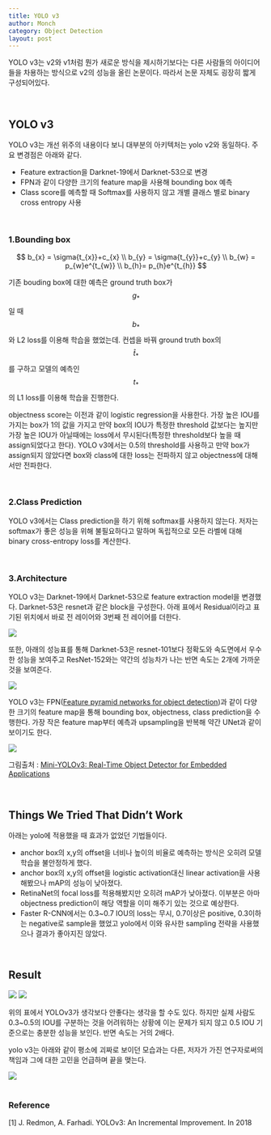 ```yaml
---
title: YOLO v3
author: Monch
category: Object Detection
layout: post
---
```


 YOLO v3는 v2와 v1처럼 뭔가 새로운 방식을 제시하기보다는 다른 사람들의 아이디어들을 차용하는 방식으로 v2의 성능을 올린 논문이다. 따라서 논문 자체도 굉장히 짧게 구성되어있다.



<br>

<h2>YOLO v3</h2>

YOLO v3는 개선 위주의 내용이다 보니 대부분의 아키텍처는 yolo v2와 동일하다. 주요 변경점은 아래와 같다.

- Feature extraction을 Darknet-19에서 Darknet-53으로 변경
- FPN과 같이 다양한 크기의 feature map을 사용해 bounding box 예측
- Class score를 예측할 때 Softmax를 사용하지 않고 개별 클래스 별로 binary cross entropy 사용

<br>

<h3>1.Bounding box</h3>

$$
b_{x} = \sigma{t_{x}}+c_{x} \\
b_{y} = \sigma{t_{y}}+c_{y} \\
b_{w} = p_{w}e^{t_{w}} \\
b_{h}= p_{h}e^{t_{h}}
$$

기존 bouding box에 대한 예측은 ground truth box가 $$g_{*}$$일 때 $$b_{*}$$와 L2 loss를 이용해 학습을 했었는데. 컨셉을 바꿔 ground truth box의 $$\hat{t}_{*}$$를 구하고 모델의 예측인 $$t_{*}$$의 L1 loss를 이용해 학습을 진행한다. 

objectness score는 이전과 같이 logistic regression을 사용한다. 가장 높은 IOU를 가지는 box가 1의 값을 가지고 만약 box의 IOU가 특정한 threshold 값보다는 높지만 가장 높은 IOU가 아닐때에는 loss에서 무시된다(특정한 threshold보다 높을 때 assign되었다고 한다). YOLO v3에서는 0.5의 threshold를 사용하고 만약 box가 assign되지 않았다면 box와 class에 대한 loss는 전파하지 않고 objectness에 대해서만 전파한다.

<br>

<h3>2.Class Prediction</h3>

YOLO v3에서는 Class prediction을 하기 위해 softmax를 사용하지 않는다. 저자는 softmax가 좋은 성능을 위해 불필요하다고 말하며 독립적으로 모든 라벨에 대해 binary cross-entropy loss를 계산한다.

<br>

<h3>3.Architecture</h3>

YOLO v3는 Darknet-19에서 Darknet-53으로 feature extraction model을 변경했다. Darknet-53은 resnet과 같은 block을 구성한다. 아래 표에서 Residual이라고 표기된 위치에서 바로 전 레이어와 3번째 전 레이어를 더한다.



<img src="{{'assets/picture/yolo_v3_darknet53.jpg' | relative_url}}">



또한, 아래의 성능표를 통해 Darknet-53은 resnet-101보다 정확도와 속도면에서 우수한 성능을 보여주고 ResNet-152와는  약간의 성능차가 나는 반면 속도는 2개에 가까운 것을 보여준다.



<img src="{{'assets/picture/yolo_v3_table2.jpg' | relative_url}}">



YOLO v3는 FPN([Feature pyramid networks for object detection](https://arxiv.org/pdf/1612.03144.pdf))과 같이 다양한 크기의 feature map을 통해 bounding box, objectness, class prediction을 수행한다. 가장 작은 feature map부터 예측과 upsampling을 반복해 약간 UNet과 같이 보이기도 한다.



<img src="{{'assets/picture/yolo_v3_architecture.jpg' | relative_url}}">

그림출처 : [Mini-YOLOv3: Real-Time Object Detector for Embedded Applications](https://www.researchgate.net/publication/335865923_Mini-YOLOv3_Real-Time_Object_Detector_for_Embedded_Applications)

<br>

<h2>Things We Tried That Didn’t Work</h2>

아래는 yolo에 적용했을 때 효과가 없었던 기법들이다.

- anchor box의 x,y의 offset을 너비나 높이의 비율로 예측하는 방식은 오히려 모델 학습을 불안정하게 했다.
- anchor box의 x,y의 offset을 logistic activation대신 linear activation을 사용해봤으나 mAP의 성능이 낮아졌다.
- RetinaNet의 focal loss를 적용해봤지만 오히려 mAP가 낮아졌다. 이부분은 아마 objectness prediction이 해당 역할을 이미 해주기 있는 것으로 예상한다.
- Faster R-CNN에서는 0.3~0.7 IOU의 loss는 무시, 0.7이상은 positive, 0.3이하는 negative로 sample을 했었고 yolo에서 이와 유사한 sampling 전략을 사용했으나 결과가 좋아지진 않았다.

<br>

<h2>Result</h2>

<img src="{{'assets/picture/yolo_v3_fig3.jpg' | relative_url}}">

<img src="{{'assets/picture/yolo_v3_table3.jpg' | relative_url}}">

위의 표에서 YOLOv3가 생각보다 안좋다는 생각을 할 수도 있다. 하지만 실제 사람도 0.3~0.5의 IOU를 구분하는 것을 어려워하는 상황에 이는 문제가 되지 않고 0.5 IOU 기준으로는 충분한 성능을 보인다. 반면 속도는 거의 2배다.



yolo v3는 아래와 같이 평소에 괴짜로 보이던 모습과는 다른, 저자가 가진 연구자로써의 책임과 그에 대한 고민을 언급하며 끝을 맺는다.



<img src="{{'assets/picture/yolo_v3_result.jpg' | relative_url}}">

<br>

<br>

<h3>Reference</h3>

[1] J. Redmon, A. Farhadi. YOLOv3: An Incremental Improvement. In 2018

